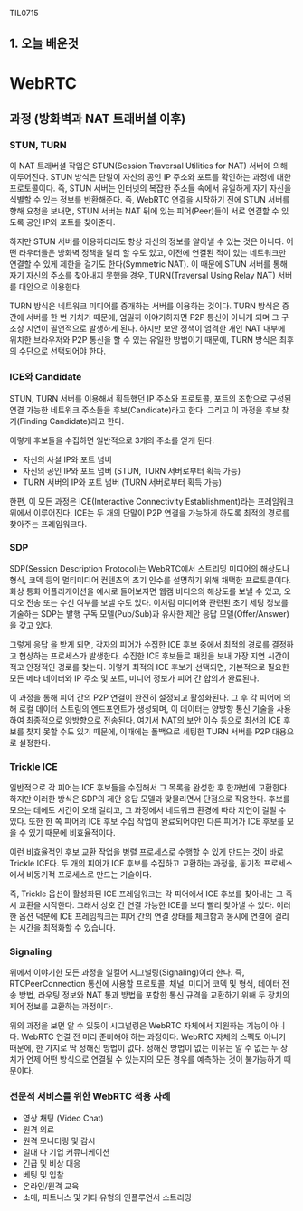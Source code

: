 TIL0715

## 1. 오늘 배운것



# WebRTC





##  과정 (방화벽과 NAT 트래버셜 이후)



### STUN, TURN

 이 NAT 트래버셜 작업은 STUN(Session Traversal Utilities for NAT) 서버에 의해 이루어진다. STUN 방식은 단말이 자신의 공인 IP 주소와 포트를 확인하는 과정에 대한 프로토콜이다. 즉, STUN 서버는 인터넷의 복잡한 주소들 속에서 유일하게 자기 자신을 식별할 수 있는 정보를 반환해준다. 즉, WebRTC 연결을 시작하기 전에 STUN 서버를 향해 요청을 보내면, STUN 서버는 NAT 뒤에 있는 피어(Peer)들이 서로 연결할 수 있도록 공인 IP와 포트를 찾아준다.

 하지만 STUN 서버를 이용하더라도 항상 자신의 정보를 알아낼 수 있는 것은 아니다. 어떤 라우터들은 방화벽 정책을 달리 할 수도 있고, 이전에 연결된 적이 있는 네트워크만 연결할 수 있게 제한을 걸기도 한다(Symmetric NAT). 이 때문에 STUN 서버를 통해 자기 자신의 주소를 찾아내지 못했을 경우, TURN(Traversal Using Relay NAT) 서버를 대안으로 이용한다.

TURN 방식은 네트워크 미디어를 중개하는 서버를 이용하는 것이다. TURN 방식은 중간에 서버를 한 번 거치기 때문에, 엄밀히 이야기하자면 P2P 통신이 아니게 되며 그 구조상 지연이 필연적으로 발생하게 된다. 하지만 보안 정책이 엄격한 개인 NAT 내부에 위치한 브라우저와 P2P 통신을 할 수 있는 유일한 방법이기 때문에, TURN 방식은 최후의 수단으로 선택되어야 한다.



### ICE와 Candidate

 STUN, TURN 서버를 이용해서 획득했던 IP 주소와 프로토콜, 포트의 조합으로 구성된 연결 가능한 네트워크 주소들을 후보(Candidate)라고 한다. 그리고 이 과정을 후보 찾기(Finding Candidate)라고 한다.

이렇게 후보들을 수집하면 일반적으로 3개의 주소를 얻게 된다.

- 자신의 사설 IP와 포트 넘버
- 자신의 공인 IP와 포트 넘버 (STUN, TURN 서버로부터 획득 가능)
- TURN 서버의 IP와 포트 넘버 (TURN 서버로부터 획득 가능)

 한편, 이 모든 과정은 ICE(Interactive Connectivity Establishment)라는 프레임워크 위에서 이루어진다. ICE는 두 개의 단말이 P2P 연결을 가능하게 하도록 최적의 경로를 찾아주는 프레임워크다.



### SDP

 SDP(Session Description Protocol)는 WebRTC에서 스트리밍 미디어의 해상도나 형식, 코덱 등의 멀티미디어 컨텐츠의 초기 인수를 설명하기 위해 채택한 프로토콜이다. 화상 통화 어플리케이션을 예시로 들어보자면 웹캠 비디오의 해상도를 보낼 수 있고, 오디오 전송 또는 수신 여부를 보낼 수도 있다. 이처럼 미디어와 관련된 초기 세팅 정보를 기술하는 SDP는 발행 구독 모델(Pub/Sub)과 유사한 제안 응답 모델(Offer/Answer)을 갖고 있다.

 그렇게 응답 을 받게 되면, 각자의 피어가 수집한 ICE 후보 중에서 최적의 경로를 결정하고 협상하는 프로세스가 발생한다. 수집한 ICE 후보들로 패킷을 보내 가장 지연 시간이 적고 안정적인 경로를 찾는다. 이렇게 최적의 ICE 후보가 선택되면, 기본적으로 필요한 모든 메타 데이터와 IP 주소 및 포트, 미디어 정보가 피어 간 합의가 완료된다.

 이 과정을 통해 피어 간의 P2P 연결이 완전히 설정되고 활성화된다. 그 후 각 피어에 의해 로컬 데이터 스트림의 엔드포인트가 생성되며, 이 데이터는 양방향 통신 기술을 사용하여 최종적으로 양방향으로 전송된다. 여기서 NAT의 보안 이슈 등으로 최선의 ICE 후보를 찾지 못할 수도 있기 때문에, 이때에는 폴백으로 세팅한 TURN 서버를 P2P 대용으로 설정한다.



### Trickle ICE

 일반적으로 각 피어는 ICE 후보들을 수집해서 그 목록을 완성한 후 한꺼번에 교환한다. 하지만 이러한 방식은 SDP의 제안 응답 모델과 맞물리면서 단점으로 작용한다. 후보를 모으는 데에도 시간이 오래 걸리고, 그 과정에서 네트워크 환경에 따라 지연이 걸릴 수 있다. 또한 한 쪽 피어의 ICE 후보 수집 작업이 완료되어야만 다른 피어가 ICE 후보를 모을 수 있기 때문에 비효율적이다.

 이런 비효율적인 후보 교환 작업을 병렬 프로세스로 수행할 수 있게 만드는 것이 바로 Trickle ICE다. 두 개의 피어가 ICE 후보를 수집하고 교환하는 과정을, 동기적 프로세스에서 비동기적 프로세스로 만드는 기술이다.

 즉, Trickle 옵션이 활성화된 ICE 프레임워크는 각 피어에서 ICE 후보를 찾아내는 그 즉시 교환을 시작한다. 그래서 상호 간 연결 가능한 ICE를 보다 빨리 찾아낼 수 있다. 이러한 옵션 덕분에 ICE 프레임워크는 피어 간의 연결 상태를 체크함과 동시에 연결에 걸리는 시간을 최적화할 수 있습니다.



### Signaling

 위에서 이야기한 모든 과정을 일컬어 시그널링(Signaling)이라 한다. 즉, RTCPeerConnection 통신에 사용할 프로토콜, 채널, 미디어 코덱 및 형식, 데이터 전송 방법, 라우팅 정보와 NAT 통과 방법을 포함한 통신 규격을 교환하기 위해 두 장치의 제어 정보를 교환하는 과정이다.

 위의 과정을 보면 알 수 있듯이 시그널링은 WebRTC 자체에서 지원하는 기능이 아니다. WebRTC 연결 전 미리 준비해야 하는 과정이다. WebRTC 자체의 스펙도 아니기 때문에, 한 가지로 딱 정해진 방법이 없다. 정해진 방법이 없는 이유는 알 수 없는 두 장치가 언제 어떤 방식으로 연결될 수 있는지의 모든 경우를 예측하는 것이 불가능하기 때문이다. 





### 전문적 서비스를 위한 WebRTC 적용 사례

- 영상 채팅 (Video Chat)
- 원격 의료
- 원격 모니터링 및 감시
- 일대 다 기업 커뮤니케이션
- 긴급 및 비상 대응
- 베팅 및 입찰
- 온라인/원격 교육
- 소매, 피트니스 및 기타 유형의 인플루언서 스트리밍